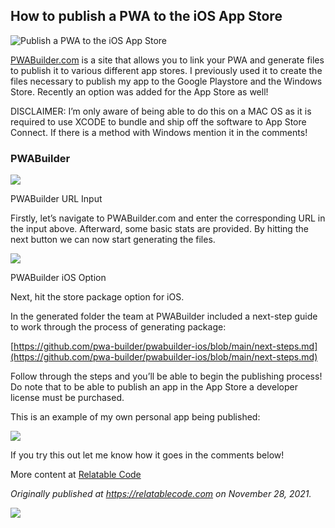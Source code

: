 ## How to publish a PWA to the iOS App Store


![Publish a PWA to the iOS App Store](https://cdn.hashnode.com/res/hashnode/image/upload/v1651103498581/c2Rcq2Wcl.png)

[PWABuilder.com](http://PWABuilder.com) is a site that allows you to link your PWA and generate files to publish it to various different app stores. I previously used it to create the files necessary to publish my app to the Google Playstore and the Windows Store. Recently an option was added for the App Store as well!

DISCLAIMER: I’m only aware of being able to do this on a MAC OS as it is required to use XCODE to bundle and ship off the software to App Store Connect. If there is a method with Windows mention it in the comments!

### PWABuilder

![](https://cdn.hashnode.com/res/hashnode/image/upload/v1638468711373/KqFps4yX4.png)

PWABuilder URL Input

Firstly, let’s navigate to PWABuilder.com and enter the corresponding URL in the input above. Afterward, some basic stats are provided. By hitting the next button we can now start generating the files.

![](https://cdn.hashnode.com/res/hashnode/image/upload/v1638468713221/ytiyhlw8B.png)

PWABuilder iOS Option

Next, hit the store package option for iOS.

In the generated folder the team at PWABuilder included a next-step guide to work through the process of generating package:

[https://github.com/pwa-builder/pwabuilder-ios/blob/main/next-steps.md](https://github.com/pwa-builder/pwabuilder-ios/blob/main/next-steps.md)

Follow through the steps and you’ll be able to begin the publishing process! Do note that to be able to publish an app in the App Store a developer license must be purchased.

This is an example of my own personal app being published:

![](https://cdn.hashnode.com/res/hashnode/image/upload/v1638468714452/CidOjxmMh.png)

If you try this out let me know how it goes in the comments below!

More content at [Relatable Code](https://relatablecode.com)

_Originally published at_ [_https://relatablecode.com_](https://relatablecode.com/how-to-publish-a-pwa-to-the-ios-app-store/) _on November 28, 2021._

![](https://cdn.hashnode.com/res/hashnode/image/upload/v1638468716058/51moMC9qKU.gif)